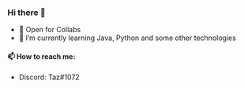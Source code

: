 ### Hi there 👋

- 👯 Open for Collabs
- 🌱 I’m currently learning Java, Python and some other technologies

#### 📫 How to reach me:
- Discord: Taz#1072
